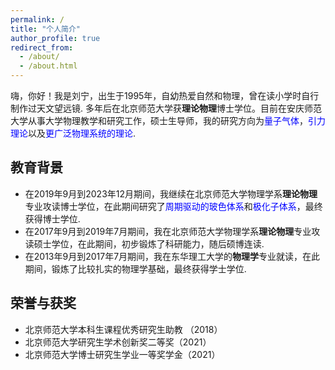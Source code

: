 ```yaml
---
permalink: /
title: "个人简介"
author_profile: true
redirect_from: 
  - /about/
  - /about.html
---
```


嗨，你好！我是刘宁，出生于1995年，自幼热爱自然和物理，曾在读小学时自行制作过天文望远镜. 多年后在北京师范大学获**理论物理**博士学位。目前在安庆师范大学从事大学物理教学和研究工作，硕士生导师，我的研究方向为<font color=Blue>量子气体</font>，<font color=Blue>引力理论</font>以及<font color=Blue>更广泛物理系统的理论</font>.

教育背景
------

* 在2019年9月到2023年12月期间，我继续在北京师范大学物理学系**理论物理**专业攻读博士学位，在此期间研究了<font color=Blue>周期驱动的玻色体系</font>和<font color=Blue>极化子体系</font>，最终获得博士学位.
* 在2017年9月到2019年7月期间，我在北京师范大学物理学系**理论物理**专业攻读硕士学位，在此期间，初步锻炼了科研能力，随后硕博连读.
* 在2013年9月到2017年7月期间，我在东华理工大学的**物理学**专业就读，在此期间，锻炼了比较扎实的物理学基础，最终获得学士学位.


荣誉与获奖
------
* 北京师范大学本科生课程优秀研究生助教 （2018）
* 北京师范大学研究生学术创新奖二等奖（2021）
* 北京师范大学博士研究生学业一等奖学金（2021）
